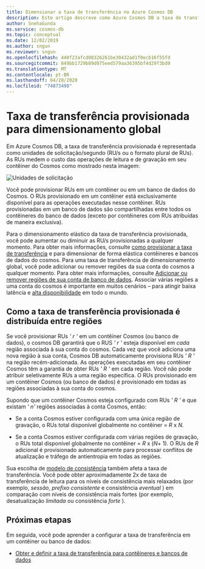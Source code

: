 ```yaml
---
title: Dimensionar a taxa de transferência no Azure Cosmos DB
description: Este artigo descreve como Azure Cosmos DB a taxa de transferência de escala em diferentes regiões em que a conta do Azure cosmos é provisionada.
author: SnehaGunda
ms.service: cosmos-db
ms.topic: conceptual
ms.date: 12/02/2019
ms.author: sngun
ms.reviewer: sngun
ms.openlocfilehash: 440f23afcd08326261be30432ad1f0ecb16f55fd
ms.sourcegitcommit: 849bb1729b89d075eed579aa36395bf4d29f3bd9
ms.translationtype: MT
ms.contentlocale: pt-BR
ms.lasthandoff: 04/28/2020
ms.locfileid: "74873498"
---
```

# <a name="globally-scale-provisioned-throughput"></a>Taxa de transferência provisionada para dimensionamento global 

Em Azure Cosmos DB, a taxa de transferência provisionada é representada como unidades de solicitação/segundo (RU/s ou o formato plural de RUs). As RUs medem o custo das operações de leitura e de gravação em seu contêiner do Cosmos como mostrado nesta imagem:

![Unidades de solicitação](./media/scaling-throughput/request-unit-charge-of-read-and-write-operations.png)

Você pode provisionar RUs em um contêiner ou em um banco de dados do Cosmos. O RUs provisionado em um contêiner está exclusivamente disponível para as operações executadas nesse contêiner. RUs provisionadas em um banco de dados são compartilhadas entre todos os contêineres do banco de dados (exceto por contêineres com RUs atribuídas de maneira exclusiva).

Para o dimensionamento elástico da taxa de transferência provisionada, você pode aumentar ou diminuir as RU/s provisionadas a qualquer momento. Para obter mais informações, consulte [como provisionar a taxa de transferência](set-throughput.md) e para dimensionar de forma elástica contêineres e bancos de dados do cosmos. Para uma taxa de transferência de dimensionamento global, você pode adicionar ou remover regiões da sua conta do cosmos a qualquer momento. Para obter mais informações, consulte [Adicionar ou remover regiões de sua conta de banco de dados](how-to-manage-database-account.md#addremove-regions-from-your-database-account). Associar várias regiões a uma conta do cosmos é importante em muitos cenários – para atingir baixa latência e [alta disponibilidade](high-availability.md) em todo o mundo.

## <a name="how-provisioned-throughput-is-distributed-across-regions"></a>Como a taxa de transferência provisionada é distribuída entre regiões

Se você provisionar RUs *' r '* em um contêiner Cosmos (ou banco de dados), o cosmos DB garantirá que o RUS *' r '* esteja disponível em *cada* região associada à sua conta do cosmos. Cada vez que você adiciona uma nova região à sua conta, Cosmos DB automaticamente provisiona RUs *' R '* na região recém-adicionada. As operações executadas em seu contêiner Cosmos têm a garantia de obter RUs *' R '* em cada região. Você não pode atribuir seletivamente RUs a uma região específica. O RUs provisionado em um contêiner Cosmos (ou banco de dados) é provisionado em todas as regiões associadas à sua conta do cosmos.

Supondo que um contêiner Cosmos esteja configurado com RUs *' R '* e que existam *' n'* regiões associadas à conta Cosmos, então:

- Se a conta Cosmos estiver configurada com uma única região de gravação, o RUs total disponível globalmente no contêiner = *R* x *N*.

- Se a conta Cosmos estiver configurada com várias regiões de gravação, o RUs total disponível globalmente no contêiner = *R* x (*N*+ 1). O RUs de *R* adicional é provisionado automaticamente para processar conflitos de atualização e tráfego de antientropia em todas as regiões.

Sua escolha de [modelo de consistência](consistency-levels.md) também afeta a taxa de transferência. Você pode obter aproximadamente 2x de taxa de transferência de leitura para os níveis de consistência mais relaxados (por exemplo, *sessão*, *prefixo consistente* e consistência *eventual* ) em comparação com níveis de consistência mais fortes (por exemplo, desatualização *limitada* ou consistência *forte* ).

## <a name="next-steps"></a>Próximas etapas

Em seguida, você pode aprender a configurar a taxa de transferência em um contêiner ou banco de dados:

* [Obter e definir a taxa de transferência para contêineres e bancos de dados](set-throughput.md) 


